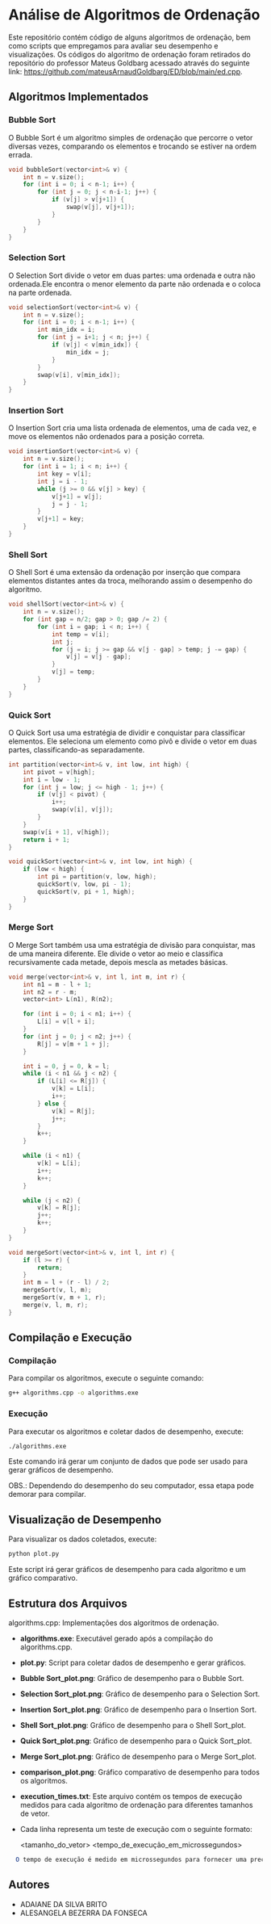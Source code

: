 # Análise de Algoritmos de Ordenação

Este repositório contém código de alguns algoritmos de ordenação, bem como scripts que empregamos para avaliar seu desempenho e visualizações. Os códigos do algoritmo de ordenação foram retirados do repositório do professor Mateus Goldbarg acessado através do seguinte link: https://github.com/mateusArnaudGoldbarg/ED/blob/main/ed.cpp.

## Algoritmos Implementados

### Bubble Sort

O Bubble Sort é um algoritmo simples de ordenação que percorre o vetor diversas vezes, comparando os elementos e trocando se estiver na ordem errada.

```cpp
void bubbleSort(vector<int>& v) {
    int n = v.size();
    for (int i = 0; i < n-1; i++) {
        for (int j = 0; j < n-i-1; j++) {
            if (v[j] > v[j+1]) {
                swap(v[j], v[j+1]);
            }
        }
    }
}
```

### Selection Sort

O Selection Sort divide o vetor em duas partes: uma ordenada e outra não ordenada.Ele encontra o menor elemento da parte não ordenada e o coloca na parte ordenada. 
```cpp
void selectionSort(vector<int>& v) {
    int n = v.size();
    for (int i = 0; i < n-1; i++) {
        int min_idx = i;
        for (int j = i+1; j < n; j++) {
            if (v[j] < v[min_idx]) {
                min_idx = j;
            }
        }
        swap(v[i], v[min_idx]);
    }
}
```

### Insertion Sort

O Insertion Sort cria uma lista ordenada de elementos, uma de cada vez, e move os elementos não ordenados para a posição correta.
```cpp
void insertionSort(vector<int>& v) {
    int n = v.size();
    for (int i = 1; i < n; i++) {
        int key = v[i];
        int j = i - 1;
        while (j >= 0 && v[j] > key) {
            v[j+1] = v[j];
            j = j - 1;
        }
        v[j+1] = key;
    }
}
```
### Shell Sort

O Shell Sort é uma extensão da ordenação por inserção que compara elementos distantes antes da troca, melhorando assim o desempenho do algoritmo.
```cpp
void shellSort(vector<int>& v) {
    int n = v.size();
    for (int gap = n/2; gap > 0; gap /= 2) {
        for (int i = gap; i < n; i++) {
            int temp = v[i];
            int j;
            for (j = i; j >= gap && v[j - gap] > temp; j -= gap) {
                v[j] = v[j - gap];
            }
            v[j] = temp;
        }
    }
}
```
 ### Quick Sort
 
O Quick Sort usa uma estratégia de dividir e conquistar para classificar elementos. Ele seleciona um elemento como pivô e divide o vetor em duas partes, classificando-as separadamente.

```cpp
int partition(vector<int>& v, int low, int high) {
    int pivot = v[high];
    int i = low - 1;
    for (int j = low; j <= high - 1; j++) {
        if (v[j] < pivot) {
            i++;
            swap(v[i], v[j]);
        }
    }
    swap(v[i + 1], v[high]);
    return i + 1;
}

void quickSort(vector<int>& v, int low, int high) {
    if (low < high) {
        int pi = partition(v, low, high);
        quickSort(v, low, pi - 1);
        quickSort(v, pi + 1, high);
    }
}
```

### Merge Sort

O Merge Sort também usa uma estratégia de divisão para conquistar, mas de uma maneira diferente. Ele divide o vetor ao meio e classifica recursivamente cada metade, depois mescla as metades básicas.

```cpp
void merge(vector<int>& v, int l, int m, int r) {
    int n1 = m - l + 1;
    int n2 = r - m;
    vector<int> L(n1), R(n2);

    for (int i = 0; i < n1; i++) {
        L[i] = v[l + i];
    }
    for (int j = 0; j < n2; j++) {
        R[j] = v[m + 1 + j];
    }

    int i = 0, j = 0, k = l;
    while (i < n1 && j < n2) {
        if (L[i] <= R[j]) {
            v[k] = L[i];
            i++;
        } else {
            v[k] = R[j];
            j++;
        }
        k++;
    }

    while (i < n1) {
        v[k] = L[i];
        i++;
        k++;
    }

    while (j < n2) {
        v[k] = R[j];
        j++;
        k++;
    }
}

void mergeSort(vector<int>& v, int l, int r) {
    if (l >= r) {
        return;
    }
    int m = l + (r - l) / 2;
    mergeSort(v, l, m);
    mergeSort(v, m + 1, r);
    merge(v, l, m, r);
}
```

## Compilação e Execução

### Compilação

Para compilar os algoritmos, execute o seguinte comando:
```bash
g++ algorithms.cpp -o algorithms.exe
```

### Execução

Para executar os algoritmos e coletar dados de desempenho, execute:

```bash
./algorithms.exe
```
Este comando irá gerar um conjunto de dados que pode ser usado para gerar gráficos de desempenho.

OBS.: Dependendo do desempenho do seu computador, essa etapa pode demorar para compilar.

## Visualização de Desempenho

Para visualizar os dados coletados, execute:

```bash
python plot.py
```
Este script irá gerar gráficos de desempenho para cada algoritmo e um gráfico comparativo.

## Estrutura dos Arquivos

algorithms.cpp: Implementações dos algoritmos de ordenação.
- **algorithms.exe**: Executável gerado após a compilação do algorithms.cpp.
- **plot.py**: Script para coletar dados de desempenho e gerar gráficos.
- **Bubble Sort_plot.png**: Gráfico de desempenho para o Bubble Sort.
- **Selection Sort_plot.png**: Gráfico de desempenho para o Selection Sort.
- **Insertion Sort_plot.png**: Gráfico de desempenho para o Insertion Sort.
- **Shell Sort_plot.png**: Gráfico de desempenho para o Shell Sort_plot.
- **Quick Sort_plot.png**: Gráfico de desempenho para o Quick Sort_plot.
- **Merge Sort_plot.png**: Gráfico de desempenho para o Merge Sort_plot.
- **comparison_plot.png**: Gráfico comparativo de desempenho para todos os algoritmos.
- **execution_times.txt**: Este arquivo contém os tempos de execução medidos para cada algoritmo de ordenação para diferentes tamanhos de vetor.
- Cada linha representa um teste de execução com o seguinte formato:
  
  <algoritmo> <tamanho_do_vetor> <tempo_de_execução_em_microssegundos>
```mathematica
  O tempo de execução é medido em microssegundos para fornecer uma precisão adequada na comparação dos algoritmos. Os algoritmos incluídos são: Bubble Sort, Selection Sort, Insertion Sort, Shell Sort, Quick Sort e Merge Sort.
```

## Autores
- ADAIANE DA SILVA BRITO
- ALESANGELA BEZERRA DA FONSECA

